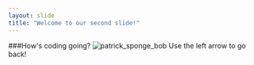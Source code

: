 ```yaml
---
layout: slide
title: "Welcome to our second slide!"
---
```

###How's coding going?
![patrick_sponge_bob](https://user-images.githubusercontent.com/100152644/155024795-b4632f49-96f3-421b-a6d7-9236ff049ecf.jpg)
Use the left arrow to go back!
